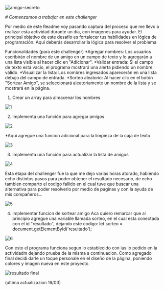 ![amigo-secreto](https://github.com/user-attachments/assets/39bde1b2-2ef5-4870-abda-042bbad69379)


<em> # Comenzamos a trabajar en este challenger </em>

Por medio de este Readme voy pasando captura del proceso que me llevo a realizar esta actividad durante un dia, con imagenes para ayudar.
El principal objetivo de este desafío es fortalecer tus habilidades en lógica de programación. Aquí deberás desarrollar la lógica para resolver el problema.

Funcionalidades (para este challenger)
*Agregar nombres: Los usuarios escribirán el nombre de un amigo en un campo de texto y lo agregarán a una lista visible al hacer clic en "Adicionar".
*Validar entrada: Si el campo de texto está vacío, el programa mostrará una alerta pidiendo un nombre válido.
*Visualizar la lista: Los nombres ingresados aparecerán en una lista debajo del campo de entrada.
*Sorteo aleatorio: Al hacer clic en el botón "Sortear Amigo", se seleccionará aleatoriamente un nombre de la lista y se mostrará en la página.

1) Crear un array para almacenar los nombres



![1](https://github.com/user-attachments/assets/ae580803-b3d7-43fe-bab6-efe74f53af3f)



2) Implementa una función para agregar amigos



![2](https://github.com/user-attachments/assets/4c5e1428-958c-4b1d-8dc0-51b6547527ef)



*Aqui agregue una funcion adicional para la limpieza de la caja de texto



![3](https://github.com/user-attachments/assets/3b248f66-9c67-4ea8-88ac-c9ae0d29e661)



3) Implementa una función para actualizar la lista de amigos



![4](https://github.com/user-attachments/assets/d5ed17a8-f045-45c9-868e-a23ffcca0afe)



Esta etapa del challenger fue la que me dejo varias horas atorado, habiendo echo distintos pasos para poder obtener el resultado necesario, de echo tambien comparto el codigo fallido en el cual tuve que buscar
una alternativa para poder resolverlo por medio de paginas y con la ayuda de mis compañeros...



![5](https://github.com/user-attachments/assets/a1cfb512-cfc3-4199-b9fc-8b70d082b276)



4) Implementar funcion de sortear amigo
Aca quiero remarcar que al principio agregue una variable llamada sorteo, en el cual esta conectada con el id "resultado", dejando este codigo:
let sorteo = document.getElementById('resultado');



![6](https://github.com/user-attachments/assets/9bae94fd-b8e0-4b35-b29e-171dbfded0a0)



Con esto el programa funciona segun lo establecido con las lo pedido en la actividadm dejando prueba de la misma a continuacion. Como agregado final decidi darle un toque personale en el diseño de la página, poniendo colores y imagen nueva en este proyecto.



![resultado final](https://github.com/user-attachments/assets/7bf55888-2054-44ba-acef-62b0cc040a5d)




(ultima actualizazion 16/03)
